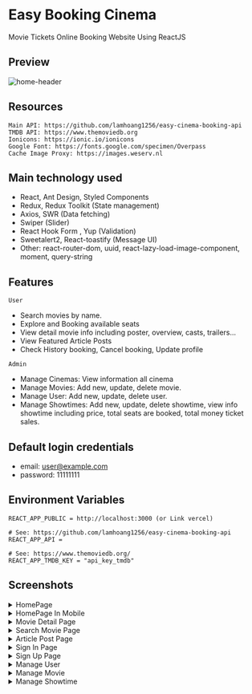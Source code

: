 # Easy Booking Cinema

Movie Tickets Online Booking Website Using ReactJS

## Preview

![home-header](https://user-images.githubusercontent.com/61537853/176192792-6ff6cb20-bc5c-41bd-a8d5-25cee955224a.png)

## Resources

```text
Main API: https://github.com/lamhoang1256/easy-cinema-booking-api
TMDB API: https://www.themoviedb.org
Ionicons: https://ionic.io/ionicons
Google Font: https://fonts.google.com/specimen/Overpass
Cache Image Proxy: https://images.weserv.nl
```

## Main technology used

- React, Ant Design, Styled Components
- Redux, Redux Toolkit (State management)
- Axios, SWR (Data fetching)
- Swiper (Slider)
- React Hook Form , Yup (Validation)
- Sweetalert2, React-toastify (Message UI)
- Other: react-router-dom, uuid, react-lazy-load-image-component, moment, query-string

## Features

`User`

- Search movies by name.
- Explore and Booking available seats
- View detail movie info including poster, overview, casts, trailers...
- View Featured Article Posts
- Check History booking, Cancel booking, Update profile

`Admin`

- Manage Cinemas: View information all cinema
- Manage Movies: Add new, update, delete movie.
- Manage User: Add new, update, delete user.
- Manage Showtimes: Add new, update, delete showtime, view info showtime including price, total seats are booked, total money ticket sales.

## Default login credentials

- email: user@example.com
- password: 11111111

## Environment Variables

```text
REACT_APP_PUBLIC = http://localhost:3000 (or Link vercel)

# See: https://github.com/lamhoang1256/easy-cinema-booking-api
REACT_APP_API =

# See: https://www.themoviedb.org/
REACT_APP_TMDB_KEY = "api_key_tmdb"
```

## Screenshots

<details>
 <summary>HomePage</summary>
 <p>
  
  ![home-fullpage](https://user-images.githubusercontent.com/61537853/176193684-d0e71b33-cd7a-4d32-a39c-9cf43248be3e.png)

 </p>
</details>

<details>
 <summary>HomePage In Mobile</summary>
 <p>
  
  ![home-mobile-header](https://user-images.githubusercontent.com/61537853/176193854-65b62127-5f3d-4519-9b62-62f3ae377d65.png)

 </p>
</details>

<details>
 <summary>Movie Detail Page</summary>
 <p>
  
  ![movie-detail-page](https://user-images.githubusercontent.com/61537853/176194628-93be4ed7-fcf9-4951-ac55-0a186f3e6ab0.png)
  
</p>
</details>

<details>
 <summary>Search Movie Page</summary>
 <p>
  
  ![search-page](https://user-images.githubusercontent.com/61537853/176194835-524fc2ea-eb49-4442-83fa-40e872abf644.png)
  
</p>
</details>

<details>
 <summary>Article Post Page</summary>
 <p>
  
   ![article-page](https://user-images.githubusercontent.com/61537853/176195479-b9b61892-322a-44e0-9ab1-eca2623ae5f0.png)
  
</p>
</details>

<details>
 <summary>Sign In Page</summary>
 <p>

![sign-in-page](https://user-images.githubusercontent.com/61537853/176195861-cdbca09f-ad1c-40ef-9fa0-5266ed79368d.png)

 </p>
</details>

<details>

 <summary>Sign Up Page</summary>
 <p>

![sign-up-page](https://user-images.githubusercontent.com/61537853/176195895-192041a8-fdcc-4660-9e56-eca95b8371c1.png)

</p>
</details>

<details>
 <summary>Manage User</summary>
 <p>
  
 ![manage-user](https://user-images.githubusercontent.com/61537853/176196333-1cc408f7-974d-4a45-a3b5-f59d20339b4f.png)
 ![add-new-user](https://user-images.githubusercontent.com/61537853/176196359-6be1519e-be81-49bc-b6bb-c38b0f4795fb.png)
 ![update-user](https://user-images.githubusercontent.com/61537853/176197878-bf04533c-cd2e-4370-90e4-3709cf035d1c.png)  
 ![delete-user](https://user-images.githubusercontent.com/61537853/176211990-fc462360-59d0-4fbb-ae22-034d5f7fe657.png)

</p>
</details>

<details>
 <summary>Manage Movie</summary>
 <p>

![manage-movie](https://user-images.githubusercontent.com/61537853/176196511-20f63e50-26dd-42b8-bea4-3b4799bf38e3.png)
![add-new-movie](https://user-images.githubusercontent.com/61537853/176210745-e35c2dbd-34db-4e45-970b-b5610b016cb9.png)
![update-movie](https://user-images.githubusercontent.com/61537853/176198015-1aa56499-70c4-4b48-8489-19c5bc465f68.png)
![delete-movie](https://user-images.githubusercontent.com/61537853/176211173-d6e5b2e2-d74f-4b04-8cd7-c4342d170cf1.png)
![view-movie](https://user-images.githubusercontent.com/61537853/176211506-9f587d55-bcc9-4445-84cb-65670ca8e8b1.png)

 </p>
</details>

<details>
 <summary>Manage Showtime</summary>
 <p>
  
 ![manage-showtime](https://user-images.githubusercontent.com/61537853/176206377-eb9e9aed-2006-48e9-b7a3-ad289137bd13.png)
 ![add-new-showtime](https://user-images.githubusercontent.com/61537853/176208100-26d63fdc-bd02-4a59-9730-4aaaf5eb5a0c.png)
 ![update-showtime](https://user-images.githubusercontent.com/61537853/176207712-343e757c-2d75-466c-8d92-441acb9f135a.png)
 ![delete-showtime](https://user-images.githubusercontent.com/61537853/176206438-ece7b80f-e586-4ea3-b1be-6bd4c714dada.png)
 ![view-showtime](https://user-images.githubusercontent.com/61537853/176206563-aa141d50-d70e-4ece-9e74-9fa259529fef.png)

</p>
</details>
